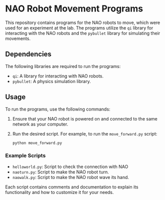 # NAO Robot Movement Programs

This repository contains programs for the NAO robots to move, which were used for an experiment at the lab. 
The programs utilize the `qi` library for interacting with the NAO robots and the `pybullet` library for simulating their movements.




## Dependencies

The following libraries are required to run the programs:

- `qi`: A library for interacting with NAO robots.
- `pybullet`: A physics simulation library.


## Usage

To run the programs, use the following commands:

1. Ensure that your NAO robot is powered on and connected to the same network as your computer.

2. Run the desired script. For example, to run the `move_forward.py` script:

    ```sh
    python move_forward.py
    ```

### Example Scripts

- `helloworld.py`: Script to check the connection with NAO
- `naoturn.py`: Script to make the NAO robot turn.
- `naowalk.py`: Script to make the NAO robot wave its hand.

Each script contains comments and documentation to explain its functionality and how to customize it for your needs.


